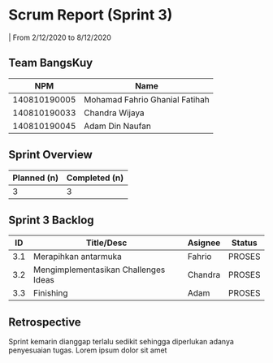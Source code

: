 # Scrum Report (Sprint 3)
| From 2/12/2020 to 8/12/2020

## Team BangsKuy
| NPM          | Name                           |
| ------------ | ------------------------------ |
| 140810190005 | Mohamad Fahrio Ghanial Fatihah |
| 140810190033 | Chandra Wijaya                 |
| 140810190045 | Adam Din Naufan                |

## Sprint Overview
| Planned (n)   | Completed (n) |
| ------------- |-------------- |
| 3             | 3             |

## Sprint 3 Backlog

| ID  | Title/Desc                            | Asignee | Status |
| --- | ------------------------------------- | ------- | ------ |
| 3.1 | Merapihkan antarmuka                  | Fahrio  | PROSES |
| 3.2 | Mengimplementasikan Challenges Ideas  | Chandra | PROSES |
| 3.3 | Finishing                             | Adam    | PROSES |

## Retrospective 

Sprint kemarin dianggap terlalu sedikit sehingga diperlukan adanya penyesuaian tugas. Lorem ipsum dolor sit amet

